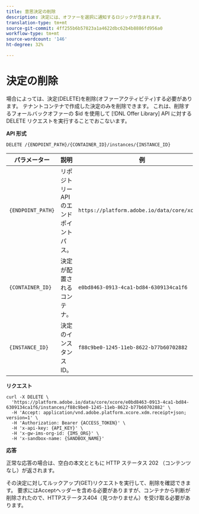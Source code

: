 ```yaml
---
title: 意思決定の削除
description: 決定には、オファーを選択に通知するロジックが含まれます。
translation-type: tm+mt
source-git-commit: 4ff255b6b57823a1a4622dbc62b4b8886fd956a0
workflow-type: tm+mt
source-wordcount: '146'
ht-degree: 32%

---
```


# 決定の削除

場合によっては、決定(DELETE)を削除(オファーアクティビティ)する必要があります。 テナントコンテナで作成した決定のみを削除できます。 これは、削除するフォールバックオファーの $id を使用して [!DNL Offer Library] API に対する DELETE リクエストを実行することでおこないます。

**API 形式**

```http
DELETE /{ENDPOINT_PATH}/{CONTAINER_ID}/instances/{INSTANCE_ID}
```

| パラメーター | 説明 | 例 |
| --------- | ----------- | ------- |
| `{ENDPOINT_PATH}` | リポジトリー API のエンドポイントパス。 | `https://platform.adobe.io/data/core/xcore/` |
| `{CONTAINER_ID}` | 決定が配置されるコンテナ。 | `e0bd8463-0913-4ca1-bd84-6309134ca1f6` |
| `{INSTANCE_ID}` | 決定のインスタンスID。 | `f88c9be0-1245-11eb-8622-b77b60702882` |

**リクエスト**

```shell
curl -X DELETE \
  'https://platform.adobe.io/data/core/xcore/e0bd8463-0913-4ca1-bd84-6309134ca1f6/instances/f88c9be0-1245-11eb-8622-b77b60702882' \
  -H 'Accept: application/vnd.adobe.platform.xcore.xdm.receipt+json; version=1' \
  -H 'Authorization: Bearer {ACCESS_TOKEN}' \
  -H 'x-api-key: {API_KEY}' \
  -H 'x-gw-ims-org-id: {IMS_ORG}' \
  -H 'x-sandbox-name: {SANDBOX_NAME}'
```

**応答** 

正常な応答の場合は、空白の本文とともに HTTP ステータス 202 （コンテンツなし）が返されます。

その決定に対してルックアップ(GET)リクエストを実行して、削除を確認できます。 要求にはAcceptヘッダーを含める必要がありますが、コンテナから判断が削除されたので、HTTPステータス404（見つかりません）を受け取る必要があります。
